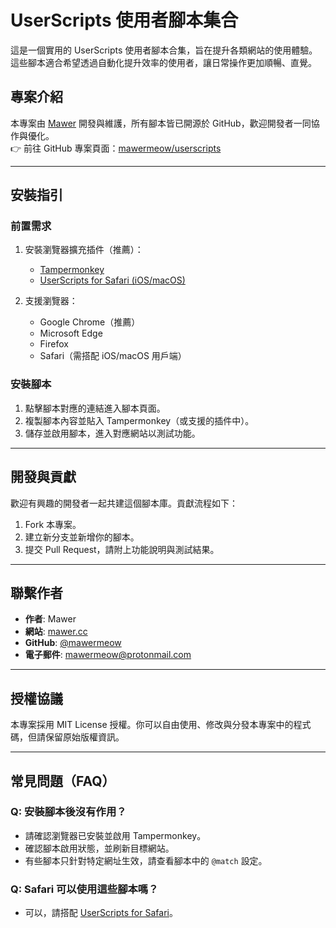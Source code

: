 # UserScripts 使用者腳本集合

這是一個實用的 UserScripts 使用者腳本合集，旨在提升各類網站的使用體驗。這些腳本適合希望透過自動化提升效率的使用者，讓日常操作更加順暢、直覺。

## 專案介紹

本專案由 [Mawer](https://mawer.cc) 開發與維護，所有腳本皆已開源於 GitHub，歡迎開發者一同協作與優化。  
👉 前往 GitHub 專案頁面：[mawermeow/userscripts](https://github.com/mawermeow/userscripts)

---

## 安裝指引

### 前置需求

1. 安裝瀏覽器擴充插件（推薦）：
    - [Tampermonkey](https://www.tampermonkey.net/)
    - [UserScripts for Safari (iOS/macOS)](https://apps.apple.com/tw/app/userscripts/id1463298887)

2. 支援瀏覽器：
    - Google Chrome（推薦）
    - Microsoft Edge
    - Firefox
    - Safari（需搭配 iOS/macOS 用戶端）

### 安裝腳本

1. 點擊腳本對應的連結進入腳本頁面。
2. 複製腳本內容並貼入 Tampermonkey（或支援的插件中）。
3. 儲存並啟用腳本，進入對應網站以測試功能。

---

## 開發與貢獻

歡迎有興趣的開發者一起共建這個腳本庫。貢獻流程如下：

1. Fork 本專案。
2. 建立新分支並新增你的腳本。
3. 提交 Pull Request，請附上功能說明與測試結果。

---

## 聯繫作者

- **作者**: Mawer
- **網站**: [mawer.cc](https://mawer.cc)
- **GitHub**: [@mawermeow](https://github.com/mawermeow)
- **電子郵件**: mawermeow@protonmail.com

---

## 授權協議

本專案採用 MIT License 授權。你可以自由使用、修改與分發本專案中的程式碼，但請保留原始版權資訊。

---
## 常見問題（FAQ）

### Q: 安裝腳本後沒有作用？
- 請確認瀏覽器已安裝並啟用 Tampermonkey。
- 確認腳本啟用狀態，並刷新目標網站。
- 有些腳本只針對特定網址生效，請查看腳本中的 `@match` 設定。

### Q: Safari 可以使用這些腳本嗎？
- 可以，請搭配 [UserScripts for Safari](https://apps.apple.com/tw/app/userscripts/id1463298887)。